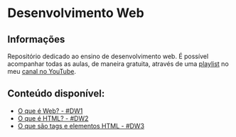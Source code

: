 # Desenvolvimento Web

## Informações

Repositório dedicado ao ensino de desenvolvimento web. É possível acompanhar todas as aulas, de maneira gratuita, através de uma [playlist](https://youtube.com/playlist?list=PLxrWQ5mRFqpH-sQ4kXx5D9s1tUSquJgIa) no meu [canal no YouTube](https://www.youtube.com/channel/UCQ3K4FGBhEMJuphBDfkFgig).

## Conteúdo disponível:
- [O que é Web? - #DW1](https://youtu.be/AIN2APAsZ_Q) 
- [O que é HTML? - #DW2](https://youtu.be/aTwFiJeZyss) 
- [O que são tags e elementos HTML - #DW3](https://youtu.be/9wx3MGpiO_g) 